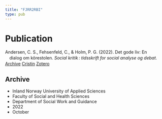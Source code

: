 ```yaml
---
title: "FJRR2RBI"
type: pub
---
```

<h1>Publication</h1>
<article id="csl-bib-container-FJRR2RBI" class="csl-bib-container">
  <div class="csl-bib-body" style="line-height: 1.35; padding-left: 1em; text-indent:-1em;">
  <div class="csl-entry">Andersen, C. S., Fehsenfeld, C., &amp; Holm, P. G. (2022). Det gode liv: En dialog om k&#xF6;restolen. <i>Social kritik&#x202F;: tidsskrift for social analyse og debat</i>.</div>
</div>
  <div class="csl-bib-buttons">
    <a href="#taxonomy-article-FJRR2RBI" class="csl-bib-button">Archive</a>
    <a href="https://app.cristin.no/results/show.jsf?id=2060496" alt="Cristin URL" class="csl-bib-button">Cristin</a>
    <a href="http://zotero.org/groups/5402882/items/FJRR2RBI" alt="Zotero URL" class="csl-bib-button">Zotero</a>
  </div>
  <div id="csl-bib-meta-container-FJRR2RBI"></div>
</article>
<div id="csl-bib-meta-FJRR2RBI" class="csl-bib-meta">
  <article id="taxonomy-article-FJRR2RBI" class="taxonomy-article">
    <h1>Archive</h1>
    <ul>
      <li>Inland Norway University of Applied Sciences</li>
      <li>Faculty of Social and Health Sciences</li>
      <li>Department of Social Work and Guidance</li>
      <li>2022</li>
      <li>October</li>
    </ul>
  </article>
</div>
